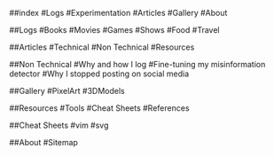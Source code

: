 ##index
#Logs
#Experimentation
#Articles
#Gallery
#About

##Logs
#Books
#Movies
#Games
#Shows
#Food
#Travel

##Articles
#Technical
#Non Technical
#Resources

##Non Technical
#Why and how I log
#Fine-tuning my misinformation detector
#Why I stopped posting on social media

##Gallery
#PixelArt
#3DModels

##Resources
#Tools
#Cheat Sheets
#References

##Cheat Sheets
#vim
#svg

##About
#Sitemap